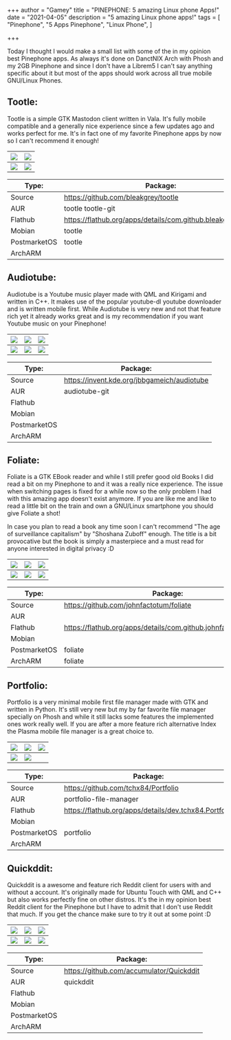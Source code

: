 +++
author = "Gamey"
title = "PINEPHONE: 5 amazing Linux phone Apps!"
date = "2021-04-05"
description = "5 amazing Linux phone apps!"
tags = [
"Pinephone", "5 Apps Pinephone", "Linux Phone",
]

+++

Today I thought I would make a small list with some of the in my opinion best Pinephone apps. As always it's done on DanctNIX Arch with Phosh and my 2GB Pinephone and since I don't have a Librem5 I can't say anything specific about it but most of the apps should work across all true mobile GNU/Linux Phones.
<!--more-->

## Tootle: 
Tootle is a simple GTK Mastodon client written in Vala. It's fully mobile compatible and a generally nice experience since a few updates ago and works perfect for me. It's in fact one of my favorite Pinephone apps by now so I can't recommend it enough!

| ![](https://gateway.pinata.cloud/ipfs/QmcaXEkUtTrs4kVuwRPMPos3LdyKUx52W6UbQC6XkDvC7y/20210404_23h09m41s_grim.png) | ![](https://gateway.pinata.cloud/ipfs/QmcaXEkUtTrs4kVuwRPMPos3LdyKUx52W6UbQC6XkDvC7y/20210404_23h10m03s_grim.png) |
|-------|-------|
| ![](https://gateway.pinata.cloud/ipfs/QmcaXEkUtTrs4kVuwRPMPos3LdyKUx52W6UbQC6XkDvC7y/20210404_23h10m26s_grim.png) | ![](https://gateway.pinata.cloud/ipfs/QmcaXEkUtTrs4kVuwRPMPos3LdyKUx52W6UbQC6XkDvC7y/20210404_23h10m48s_grim.png) |

| Type: | Package: |
|-------|-------|
| Source | https://github.com/bleakgrey/tootle |
| AUR | tootle tootle-git |
| Flathub | https://flathub.org/apps/details/com.github.bleakgrey.tootle |
| Mobian | tootle |
| PostmarketOS | tootle |
| ArchARM |  |

## Audiotube:
Audiotube is a Youtube music player made with QML and Kirigami and written in C++. It makes use of the popular youtube-dl youtube downloader and is written mobile first. While Audiotube is very new and not that feature rich yet it already works great and is my recommendation if you want Youtube music on your Pinephone!

| ![](https://gateway.pinata.cloud/ipfs/QmNaYS5nsUmwaRqx4LG4HchNzvMyUf9VgKPDQHRm3HxA5U/20210324_23h03m03s_grim.png) | ![](https://gateway.pinata.cloud/ipfs/QmNaYS5nsUmwaRqx4LG4HchNzvMyUf9VgKPDQHRm3HxA5U/20210324_23h03m55s_grim.png) | ![](https://gateway.pinata.cloud/ipfs/QmNaYS5nsUmwaRqx4LG4HchNzvMyUf9VgKPDQHRm3HxA5U/20210324_23h04m48s_grim.png) |
|-------|-------|-------|
| ![](https://gateway.pinata.cloud/ipfs/QmNaYS5nsUmwaRqx4LG4HchNzvMyUf9VgKPDQHRm3HxA5U/20210324_23h05m12s_grim.png) | ![](https://gateway.pinata.cloud/ipfs/QmNaYS5nsUmwaRqx4LG4HchNzvMyUf9VgKPDQHRm3HxA5U/20210324_23h05m32s_grim.png) | ![](https://gateway.pinata.cloud/ipfs/QmNaYS5nsUmwaRqx4LG4HchNzvMyUf9VgKPDQHRm3HxA5U/20210324_23h06m23s_grim.png) |

| Type: | Package: |
|-------|-------|
| Source | https://invent.kde.org/jbbgameich/audiotube |
| AUR | audiotube-git |
| Flathub |  |
| Mobian |  |
| PostmarketOS |  |
| ArchARM |  |

## Foliate:
Foliate is a GTK EBook reader and while I still prefer good old Books I did read a bit on my Pinephone to and it was a really nice experience. The issue when switching pages is fixed for a while now so the only problem I had with this amazing app doesn't exist anymore. If you are like me and like to read a little bit on the train and own a GNU/Linux smartphone you should give Foliate a shot!

In case you plan to read a book any time soon I can't recommend "The age of surveillance capitalism" by "Shoshana Zuboff" enough. The title is a bit provocative but the book is simply a masterpiece and a must read for anyone interested in digital privacy :D

| ![](https://gateway.pinata.cloud/ipfs/QmUZU3FnmdBCxweNvbT3QChMbpA3SASTG5bkA4qP281Me7/20210404_19h48m01s_grim.png) | ![](https://gateway.pinata.cloud/ipfs/QmUZU3FnmdBCxweNvbT3QChMbpA3SASTG5bkA4qP281Me7/20210404_20h02m01s_grim.png) | ![](https://gateway.pinata.cloud/ipfs/QmUZU3FnmdBCxweNvbT3QChMbpA3SASTG5bkA4qP281Me7/20210404_20h02m31s_grim.png) |
|-------|-------|-------|
| ![](https://gateway.pinata.cloud/ipfs/QmUZU3FnmdBCxweNvbT3QChMbpA3SASTG5bkA4qP281Me7/20210404_20h03m19s_grim.png) | ![](https://gateway.pinata.cloud/ipfs/QmUZU3FnmdBCxweNvbT3QChMbpA3SASTG5bkA4qP281Me7/20210404_20h03m57s_grim.png) | ![](https://gateway.pinata.cloud/ipfs/QmUZU3FnmdBCxweNvbT3QChMbpA3SASTG5bkA4qP281Me7/20210404_20h04m52s_grim.png) |

| Type: | Package: |
|-------|-------|
| Source | https://github.com/johnfactotum/foliate |
| AUR |  |
| Flathub |  https://flathub.org/apps/details/com.github.johnfactotum.Foliate |
| Mobian |  |
| PostmarketOS | foliate |
| ArchARM | foliate |

## Portfolio:
Portfolio is a very minimal mobile first file manager made with GTK and written in Python. It's still very new but my by far favorite file manager specially on Phosh and while it still lacks some features the implemented ones work really well. If you are after a more feature rich alternative Index the Plasma mobile file manager is a great choice to.

| ![](https://gateway.pinata.cloud/ipfs/QmfJXiF5G3zymFcVyCr3hQp2cd6usQPtrcVAU5NzhkBxiG/20210404_23h13m54s_grim.png) | ![](https://gateway.pinata.cloud/ipfs/QmfJXiF5G3zymFcVyCr3hQp2cd6usQPtrcVAU5NzhkBxiG/20210404_23h14m23s_grim.png) | ![](https://gateway.pinata.cloud/ipfs/QmfJXiF5G3zymFcVyCr3hQp2cd6usQPtrcVAU5NzhkBxiG/20210404_23h14m45s_grim.png) |
|-------|-------|-------|
| ![](https://gateway.pinata.cloud/ipfs/QmfJXiF5G3zymFcVyCr3hQp2cd6usQPtrcVAU5NzhkBxiG/20210404_23h15m03s_grim.png) | ![](https://gateway.pinata.cloud/ipfs/QmfJXiF5G3zymFcVyCr3hQp2cd6usQPtrcVAU5NzhkBxiG/20210404_23h15m51s_grim.png) |  |

| Type: | Package: |
|-------|-------|
| Source | https://github.com/tchx84/Portfolio |
| AUR | portfolio-file-manager |
| Flathub | https://flathub.org/apps/details/dev.tchx84.Portfolio |
| Mobian |  |
| PostmarketOS | portfolio |
| ArchARM |  |

## Quickddit:
Quickddit is a awesome and feature rich Reddit client for users with and without a account. It's originally made for Ubuntu Touch with QML and C++ but also works perfectly fine on other distros. It's the in my opinion best Reddit client for the Pinephone but I have to admit that I don't use Reddit that much. If you get the chance make sure to try it out at some point :D

| ![](https://gateway.pinata.cloud/ipfs/QmXKSas7gHFnTXkcGYxtAyR7Go4eEtHZSTsaARwDaHyZZ8/20210404_23h18m08s_grim.png) | ![](https://gateway.pinata.cloud/ipfs/QmXKSas7gHFnTXkcGYxtAyR7Go4eEtHZSTsaARwDaHyZZ8/20210404_23h18m26s_grim.png) | ![](https://gateway.pinata.cloud/ipfs/QmXKSas7gHFnTXkcGYxtAyR7Go4eEtHZSTsaARwDaHyZZ8/20210404_23h19m09s_grim.png) |
|-------|-------|-------|
| ![](https://gateway.pinata.cloud/ipfs/QmXKSas7gHFnTXkcGYxtAyR7Go4eEtHZSTsaARwDaHyZZ8/20210404_23h19m40s_grim.png) | ![](https://gateway.pinata.cloud/ipfs/QmXKSas7gHFnTXkcGYxtAyR7Go4eEtHZSTsaARwDaHyZZ8/20210404_23h20m21s_grim.png) | ![](https://gateway.pinata.cloud/ipfs/QmXKSas7gHFnTXkcGYxtAyR7Go4eEtHZSTsaARwDaHyZZ8/20210404_23h20m49s_grim.png) |

| Type: | Package: |
|-------|-------|
| Source | 	https://github.com/accumulator/Quickddit |
| AUR | quickddit |
| Flathub |  |
| Mobian |  |
| PostmarketOS |  |
| ArchARM |  |100.0
